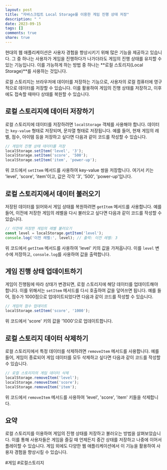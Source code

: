 ```yaml
---
layout: post
title: "자바스크립트 Local Storage를 이용한 게임 진행 상태 저장"
description: " "
date: 2023-09-15
tags: []
comments: true
share: true
---
```


현대의 웹 애플리케이션은 사용자 경험을 향상시키기 위해 많은 기능을 제공하고 있습니다. 그 중 하나는 사용자가 게임을 진행하다가 나가더라도 게임의 진행 상태를 유지할 수 있는 기능입니다. 이를 가능하게 하는 방법 중 하나는 **로컬 스토리지(Local Storage)**를 사용하는 것입니다.

로컬 스토리지는 브라우저에 데이터를 저장하는 기능으로, 사용자의 로컬 컴퓨터에 영구적으로 데이터를 저장할 수 있습니다. 이를 활용하여 게임의 진행 상태를 저장하고, 이후에도 접속할 때마다 상태를 복원할 수 있습니다.

## 로컬 스토리지에 데이터 저장하기

로컬 스토리지에 데이터를 저장하려면 `localStorage` 객체를 사용해야 합니다. 데이터는 `key-value` 형태로 저장되며, 문자열 형태로 저장됩니다. 예를 들어, 현재 게임의 레벨, 점수, 아이템 등을 저장하고 싶다면 다음과 같이 코드를 작성할 수 있습니다.

```javascript
// 게임의 진행 상태 데이터를 저장
localStorage.setItem('level', '3');
localStorage.setItem('score', '500');
localStorage.setItem('item', 'power-up');
```

위 코드에서 `setItem` 메서드를 사용하여 key-value 쌍을 저장합니다. 여기서 키는 'level', 'score', 'item'이고, 값은 각각 '3', '500', 'power-up'입니다.

## 로컬 스토리지에서 데이터 불러오기

저장된 데이터를 읽어와서 게임 상태를 복원하려면 `getItem` 메서드를 사용합니다. 예를 들어, 이전에 저장한 게임의 레벨을 다시 불러오고 싶다면 다음과 같이 코드를 작성할 수 있습니다.

```javascript
// 이전에 저장한 게임의 레벨 불러오기
const level = localStorage.getItem('level');
console.log('이전 레벨:', level); // 출력: 이전 레벨: 3
```

위 코드에서 `getItem` 메서드를 사용하여 'level' 키의 값을 가져옵니다. 이를 `level` 변수에 저장하고, `console.log`를 사용하여 값을 출력합니다.

## 게임 진행 상태 업데이트하기

게임이 진행됨에 따라 상태가 변경되면, 로컬 스토리지에 해당 데이터를 업데이트해야 합니다. 이를 위해서는 `setItem` 메서드를 다시 호출하여 값을 덮어쓰면 됩니다. 예를 들어, 점수가 1000점으로 업데이트되었다면 다음과 같이 코드를 작성할 수 있습니다.

```javascript
// 게임의 점수 업데이트
localStorage.setItem('score', '1000');
```

위 코드에서 'score' 키의 값을 '1000'으로 업데이트합니다.

## 로컬 스토리지 데이터 삭제하기

로컬 스토리지에서 특정 데이터를 삭제하려면 `removeItem` 메서드를 사용합니다. 예를 들어, 게임이 종료되어 게임 데이터를 모두 삭제하고 싶다면 다음과 같이 코드를 작성할 수 있습니다.

```javascript
// 로컬 스토리지의 게임 데이터 삭제
localStorage.removeItem('level');
localStorage.removeItem('score');
localStorage.removeItem('item');
```

위 코드에서 `removeItem` 메서드를 사용하여 'level', 'score', 'item' 키들을 삭제합니다.

## 요약

로컬 스토리지를 이용하여 게임의 진행 상태를 저장하고 불러오는 방법을 살펴보았습니다. 이를 통해 사용자들은 게임을 즐길 때 언제든지 중간 상태를 저장하고 나중에 이어서 플레이할 수 있습니다. 게임 외에도 다양한 웹 애플리케이션에서 이 기능을 활용하여 사용자 경험을 향상시킬 수 있습니다.

#게임 #로컬스토리지